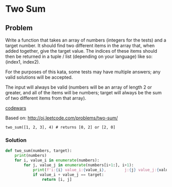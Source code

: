 # Two Sum

## Problem

Write a function that takes an array of numbers (integers for the tests) and a target number. It should find two different items in the array that, when added together, give the target value. The indices of these items should then be returned in a tuple / list (depending on your language) like so: (index1, index2).

For the purposes of this kata, some tests may have multiple answers; any valid solutions will be accepted.

The input will always be valid (numbers will be an array of length 2 or greater, and all of the items will be numbers; target will always be the sum of two different items from that array).

[codewars](https://www.codewars.com/kata/52c31f8e6605bcc646000082)

Based on: http://oj.leetcode.com/problems/two-sum/
```
two_sum([1, 2, 3], 4) # returns [0, 2] or [2, 0]
```

### Solution
```python
def two_sum(numbers, target):
    print(numbers)
    for i, value_i in enumerate(numbers):
        for j, value_j in enumerate(numbers[i+1:], i+1):
            print(f'i:{i} value_i:{value_i},        j:{j} value_j:{value_j}')
            if value_i + value_j == target:
                return [i, j]
```
